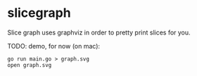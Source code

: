 # slicegraph
Slice graph uses graphviz in order to pretty print slices for you.

TODO: demo, for now (on mac):

```
go run main.go > graph.svg
open graph.svg
```
